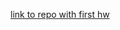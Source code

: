 [link to repo with first hw]( https://github.com/karinakozarova/Ubisoft-Asteroids-Homework/tree/master/HW )
